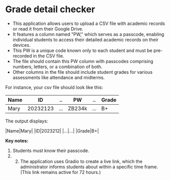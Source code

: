 # Grade detail checker

- This application allows users to upload a CSV file with academic records or read it from their Google Drive. 
- It features a column named "PW," which serves as a passcode, enabling individual students to access their detailed academic records on their devices. 
- This PW is a unique code known only to each student and must be pre-recorded in the CSV file. 
- The file should contain this PW column with passcodes comprising numbers, letters, or a combination of both. 
- Other columns in the file should include student grades for various assessments like attendance and midterms. 

For instance, your csv file should look like this:

|Name|ID|..|PW|..|Grade|
|--|--|--|--|--|--|
|Mary|20232123|...|ZB234k|...|B+|

The output displays:

|Name|Mary|
|ID|2023212|
|...|...|
|Grade|B+|

**Key notes:** 
1) Students must know their passcode.
2) 2) The application uses Gradio to create a live link, which the administrator informs students about within a specific time frame. (This link remains active for 72 hours.)

